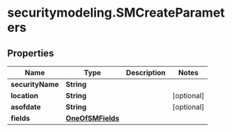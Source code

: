 # securitymodeling.SMCreateParameters

## Properties

Name | Type | Description | Notes
------------ | ------------- | ------------- | -------------
**securityName** | **String** |  | 
**location** | **String** |  | [optional] 
**asofdate** | **String** |  | [optional] 
**fields** | [**OneOfSMFields**](OneOfSMFields.md) |  | 


